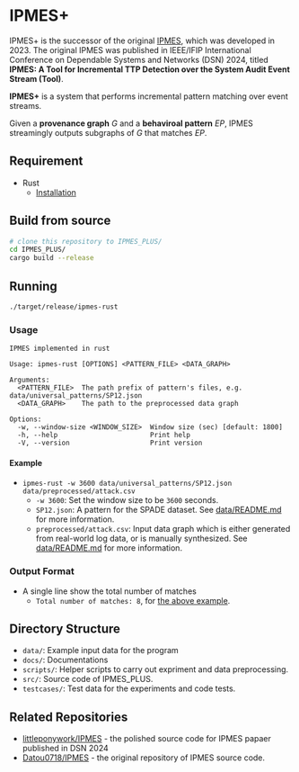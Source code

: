 # IPMES+

IPMES+ is the successor of the original [IPMES](https://github.com/littleponywork/IPMES), which was developed in 2023. The original IPMES was published in IEEE/IFIP International Conference on Dependable Systems and Networks (DSN) 2024, titled **IPMES: A Tool for Incremental TTP Detection over the System Audit Event Stream (Tool)**.

**IPMES+** is a system that performs incremental pattern matching over event streams.

Given a **provenance graph** $G$ and a **behaviroal pattern** $EP$, IPMES streamingly outputs subgraphs of $G$ that matches $EP$.

## Requirement

- Rust
  - [Installation](https://www.rust-lang.org/tools/install)

## Build from source

```bash
# clone this repository to IPMES_PLUS/
cd IPMES_PLUS/
cargo build --release
```

## Running

```bash
./target/release/ipmes-rust
```

### Usage

```
IPMES implemented in rust

Usage: ipmes-rust [OPTIONS] <PATTERN_FILE> <DATA_GRAPH>

Arguments:
  <PATTERN_FILE>  The path prefix of pattern's files, e.g. data/universal_patterns/SP12.json
  <DATA_GRAPH>    The path to the preprocessed data graph

Options:
  -w, --window-size <WINDOW_SIZE>  Window size (sec) [default: 1800]
  -h, --help                       Print help
  -V, --version                    Print version
```

#### Example
- `ipmes-rust -w 3600 data/universal_patterns/SP12.json data/preprocessed/attack.csv`
  - `-w 3600`: Set the window size to be `3600` seconds.
  - `SP12.json`: A pattern for the SPADE dataset. See [data/README.md](data/README.md) for more information.
  - `preprocessed/attack.csv`: Input data graph which is either generated from real-world log data, or is manually synthesized. See [data/README.md](data/README.md) for more information.

### Output Format
- A single line show the total number of matches
  - `Total number of matches: 8`, for [the above example](#example).

## Directory Structure

- `data/`: Example input data for the program
- `docs/`: Documentations
- `scripts/`: Helper scripts to carry out expriment and data preprocessing.
- `src/`: Source code of IPMES_PLUS.
- `testcases/`: Test data for the experiments and code tests.

## Related Repositories

- [littleponywork/IPMES](https://github.com/littleponywork/IPMES) - the polished source code for IPMES papaer published in DSN 2024
- [Datou0718/IPMES](https://github.com/Datou0718/IPMES) - the original repository of IPMES source code.
